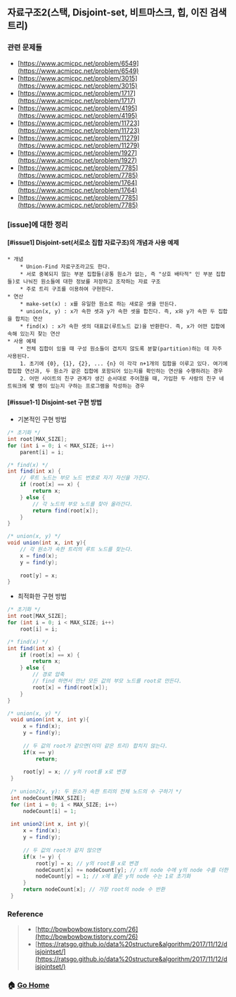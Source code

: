 ## 자료구조2(스택, Disjoint-set, 비트마스크, 힙, 이진 검색 트리)

### 관련 문제들
* [https://www.acmicpc.net/problem/6549](https://www.acmicpc.net/problem/6549)
* [https://www.acmicpc.net/problem/3015](https://www.acmicpc.net/problem/3015)
* [https://www.acmicpc.net/problem/1717](https://www.acmicpc.net/problem/1717)
* [https://www.acmicpc.net/problem/4195](https://www.acmicpc.net/problem/4195)
* [https://www.acmicpc.net/problem/11723](https://www.acmicpc.net/problem/11723)
* [https://www.acmicpc.net/problem/11279](https://www.acmicpc.net/problem/11279)
* [https://www.acmicpc.net/problem/1927](https://www.acmicpc.net/problem/1927)
* [https://www.acmicpc.net/problem/7785](https://www.acmicpc.net/problem/7785)
* [https://www.acmicpc.net/problem/1764](https://www.acmicpc.net/problem/1764)
* [https://www.acmicpc.net/problem/7785](https://www.acmicpc.net/problem/7785)


### [issue]에 대한 정리
#### [#issue1] Disjoint-set(서로소 집합 자료구조)의 개념과 사용 예제
    * 개념
        * Union-Find 자료구조라고도 한다.
        * 서로 중복되지 않는 부분 집합들(공통 원소가 없는, 즉 "상호 배타적" 인 부분 집합들)로 나눠진 원소들에 대한 정보를 저장하고 조작하는 자료 구조
        * 주로 트리 구조를 이용하여 구현한다.
    * 연산
        * make-set(x) : x를 유일한 원소로 하는 새로운 셋을 만든다.
        * union(x, y) : x가 속한 셋과 y가 속한 셋을 합친다. 즉, x와 y가 속한 두 집합을 합치는 연산
        * find(x) : x가 속한 셋의 대표값(루트노드 값)을 반환한다. 즉, x가 어떤 집합에 속해 있는지 찾는 연산
    * 사용 예제
        * 전체 집합이 있을 때 구성 원소들이 겹치지 않도록 분할(partition)하는 데 자주 사용된다.
        1. 초기에 {0}, {1}, {2}, ... {n} 이 각각 n+1개의 집합을 이루고 있다. 여기에 합집합 연산과, 두 원소가 같은 집합에 포함되어 있는지를 확인하는 연산을 수행하려는 경우
        2. 어떤 사이트의 친구 관계가 생긴 순서대로 주어졌을 때, 가입한 두 사람의 친구 네트워크에 몇 명이 있는지 구하는 프로그램을 작성하는 경우


#### [#issue1-1] Disjoint-set 구현 방법
* 기본적인 구현 방법
~~~java
/* 초기화 */
int root[MAX_SIZE];
for (int i = 0; i < MAX_SIZE; i++)
    parent[i] = i;

/* find(x) */
int find(int x) {
    // 루트 노드는 부모 노드 번호로 자기 자신을 가진다.
    if (root[x] == x) {
        return x;
    } else {
        // 각 노드의 부모 노드를 찾아 올라간다.
        return find(root[x]);
    }
}

/* union(x, y) */
void union(int x, int y){
    // 각 원소가 속한 트리의 루트 노드를 찾는다.
    x = find(x);
    y = find(y);
    
    root[y] = x;
}
~~~

* 최적화한 구현 방법
~~~java
/* 초기화 */
int root[MAX_SIZE];
for (int i = 0; i < MAX_SIZE; i++)
    root[i] = i;

/* find(x) */
int find(int x) {
    if (root[x] == x) {
        return x;
    } else {
        // 경로 압축
        // find 하면서 만난 모든 값의 부모 노드를 root로 만든다. 
        root[x] = find(root[x]); 
    }
}

/* union(x, y) */
 void union(int x, int y){
     x = find(x);
     y = find(y);
     
     // 두 값의 root가 같으면(이미 같은 트리) 합치지 않는다.
     if(x == y)
         return;
     
     root[y] = x; // y의 root를 x로 변경
 }
 
 /* union2(x, y): 두 원소가 속한 트리의 전체 노드의 수 구하기 */
 int nodeCount[MAX_SIZE];
 for (int i = 0; i < MAX_SIZE; i++)
     nodeCount[i] = 1;
 
 int union2(int x, int y){
     x = find(x);
     y = find(y);
 
     // 두 값의 root가 같지 않으면
     if(x != y) { 
         root[y] = x; // y의 root를 x로 변경
         nodeCount[x] += nodeCount[y]; // x의 node 수에 y의 node 수를 더한다.
         nodeCount[y] = 1; // x에 붙은 y의 node 수는 1로 초기화
     }
     return nodeCount[x]; // 가장 root의 node 수 반환
 }
~~~


### Reference
> - [http://bowbowbow.tistory.com/26](http://bowbowbow.tistory.com/26)
> - [https://ratsgo.github.io/data%20structure&algorithm/2017/11/12/disjointset/](https://ratsgo.github.io/data%20structure&algorithm/2017/11/12/disjointset/)



### :house: [Go Home](https://github.com/Do-Hee/algorithm-study) 
